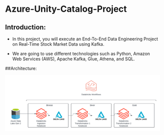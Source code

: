 # Azure-Unity-Catalog-Project

## Introduction:
- In this project, you will execute an End-To-End Data Engineering Project on Real-Time Stock Market Data using Kafka.

- We are going to use different technologies such as Python, Amazon Web Services (AWS), Apache Kafka, Glue, Athena, and SQL.

##Architecture:

![alt text](https://github.com/ashwin975/Azure-Unity-Catalog-Project/blob/main/Azure%20Unity%20Catalog%20Project.png)

